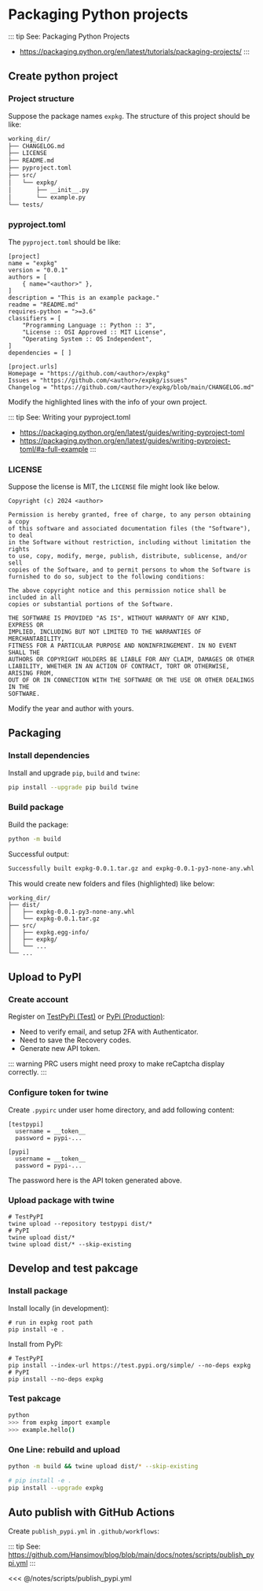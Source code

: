 # Packaging Python projects

::: tip See: Packaging Python Projects
- https://packaging.python.org/en/latest/tutorials/packaging-projects/
:::


## Create python project

### Project structure

Suppose the package names `expkg`. The structure of this project should be like:

```sh
working_dir/
├── CHANGELOG.md
├── LICENSE
├── README.md
├── pyproject.toml
├── src/
│   └── expkg/
│       ├── __init__.py
│       └── example.py
└── tests/
```

### pyproject.toml

The `pyproject.toml` should be like:

```toml{2,3,5,7,15,18-20}
[project]
name = "expkg"
version = "0.0.1"
authors = [
    { name="<author>" },
]
description = "This is an example package."
readme = "README.md"
requires-python = ">=3.6"
classifiers = [
    "Programming Language :: Python :: 3",
    "License :: OSI Approved :: MIT License",
    "Operating System :: OS Independent",
]
dependencies = [ ]

[project.urls]
Homepage = "https://github.com/<author>/expkg"
Issues = "https://github.com/<author>/expkg/issues"
Changelog = "https://github.com/<author>/expkg/blob/main/CHANGELOG.md"
```

<f>Modify the highlighted lines with the info of your own project.</f>


::: tip See: Writing your pyproject.toml
- https://packaging.python.org/en/latest/guides/writing-pyproject-toml
- https://packaging.python.org/en/latest/guides/writing-pyproject-toml/#a-full-example
:::

### LICENSE

Suppose the license is MIT, the `LICENSE` file might look like below.

```txt{1}
Copyright (c) 2024 <author>

Permission is hereby granted, free of charge, to any person obtaining a copy
of this software and associated documentation files (the "Software"), to deal
in the Software without restriction, including without limitation the rights
to use, copy, modify, merge, publish, distribute, sublicense, and/or sell
copies of the Software, and to permit persons to whom the Software is
furnished to do so, subject to the following conditions:

The above copyright notice and this permission notice shall be included in all
copies or substantial portions of the Software.

THE SOFTWARE IS PROVIDED "AS IS", WITHOUT WARRANTY OF ANY KIND, EXPRESS OR
IMPLIED, INCLUDING BUT NOT LIMITED TO THE WARRANTIES OF MERCHANTABILITY,
FITNESS FOR A PARTICULAR PURPOSE AND NONINFRINGEMENT. IN NO EVENT SHALL THE
AUTHORS OR COPYRIGHT HOLDERS BE LIABLE FOR ANY CLAIM, DAMAGES OR OTHER
LIABILITY, WHETHER IN AN ACTION OF CONTRACT, TORT OR OTHERWISE, ARISING FROM,
OUT OF OR IN CONNECTION WITH THE SOFTWARE OR THE USE OR OTHER DEALINGS IN THE
SOFTWARE.
```

<f>Modify the year and author with yours.</f>

## Packaging
### Install dependencies

Install and upgrade `pip`, `build` and `twine`:

```sh
pip install --upgrade pip build twine
```

### Build package

Build the package:

```sh
python -m build
```

Successful output:

```sh
Successfully built expkg-0.0.1.tar.gz and expkg-0.0.1-py3-none-any.whl
```

This would create new folders and files <f>(highlighted)</f> like below:

```sh{2-4,6}
working_dir/
├── dist/
│   ├── expkg-0.0.1-py3-none-any.whl
│   └── expkg-0.0.1.tar.gz
├── src/
│   ├── expkg.egg-info/
│   ├── expkg/
│   └── ...
└── ...
```

## Upload to PyPI

### Create account

Register
on [TestPyPi <f>(Test)</f>](https://test.pypi.org/account/register)
or [PyPi <f>(Production)</f>](https://pypi.org):
- Need to verify email, and setup 2FA with Authenticator.
- Need to save the Recovery codes.
- Generate new API token.

::: warning PRC users might need proxy to make reCaptcha display correctly.
:::


### Configure token for twine

Create `.pypirc` under user home directory, and add following content:

```sh{5-7}
[testpypi]
  username = __token__
  password = pypi-...

[pypi]
  username = __token__
  password = pypi-...
```

<f>The password here is the API token generated above.</f>

### Upload package with twine

```sh{4}
# TestPyPI
twine upload --repository testpypi dist/*
# PyPI
twine upload dist/*
twine upload dist/* --skip-existing
```

## Develop and test pakcage
### Install package

Install locally (in development):

```sh{2}
# run in expkg root path
pip install -e .
```

Install from PyPI:

```sh{4}
# TestPyPI
pip install --index-url https://test.pypi.org/simple/ --no-deps expkg
# PyPI
pip install --no-deps expkg
```

### Test pakcage

```sh
python
>>> from expkg import example
>>> example.hello()
```

### One Line: rebuild and upload

```sh
python -m build && twine upload dist/* --skip-existing
```

```sh
# pip install -e .
pip install --upgrade expkg
```

## Auto publish with GitHub Actions

Create `publish_pypi.yml` in `.github/workflows`:

::: tip See: https://github.com/Hansimov/blog/blob/main/docs/notes/scripts/publish_pypi.yml
:::

<<< @/notes/scripts/publish_pypi.yml
